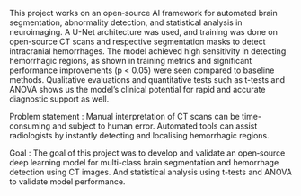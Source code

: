 This project works on an open‐source AI framework for automated brain segmentation, abnormality
detection, and statistical analysis in neuroimaging. A U-Net architecture was used, and training was
done on open-source CT scans and respective segmentation masks to detect intracranial hemorrhages.
The model achieved high sensitivity in detecting hemorrhagic regions, as shown in training metrics and
significant performance improvements (p < 0.05) were seen compared to baseline methods. Qualitative
evaluations and quantitative tests such as t-tests and ANOVA shows us the model’s clinical potential for
rapid and accurate diagnostic support as well.

Problem statement :
Manual interpretation of CT scans can be time-consuming and subject to human error. Automated tools
can assist radiologists by instantly detecting and localising hemorrhagic regions.

Goal :
The goal of this project was to develop and validate an open‐source deep learning model for multi-class
brain segmentation and hemorrhage detection using CT images. And statistical analysis using t-tests and
ANOVA to validate model performance.
